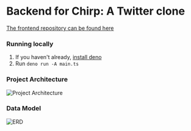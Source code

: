 # Backend for Chirp: A Twitter clone

[The frontend repository can be found here](https://github.com/TobiasAschenbrenner/twitter-clone-frontend)

### Running locally
1. If you haven't already, [install deno](https://deno.land/manual@v1.32.1/getting_started/installation)
2. Run `deno run -A main.ts`

### Project Architecture
![Project Architecture](https://user-images.githubusercontent.com/32238636/233811626-123ae315-ac88-430c-b723-9f759e9084e2.png)

### Data Model
![ERD](https://user-images.githubusercontent.com/32238636/233807862-48738e40-b229-41fc-9754-92294f36f34a.png)
